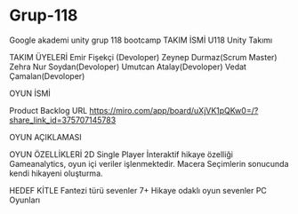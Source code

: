 # Grup-118
Google akademi unity grup 118 bootcamp 
TAKIM İSMİ
U118 Unity Takımı

TAKIM ÜYELERİ
Emir Fişekçi (Devoloper)
Zeynep Durmaz(Scrum Master)
Zehra Nur Soydan(Devoloper)
Umutcan Atalay(Devoloper)
Vedat Çamalan(Devoloper)

OYUN İSMİ

Product Backlog URL
https://miro.com/app/board/uXjVK1pQKw0=/?share_link_id=375707145783

OYUN AÇIKLAMASI


OYUN ÖZELLİKLERİ
2D
Single Player
İnteraktif hikaye özelliği
Gameanalytics, oyun içi veriler işlenmektedir.
Macera
Seçimlerin sonucunda kendi hikayeni oluşturma. 

HEDEF KİTLE
Fantezi türü sevenler
7+
Hikaye odaklı oyun sevenler
PC Oyunları
